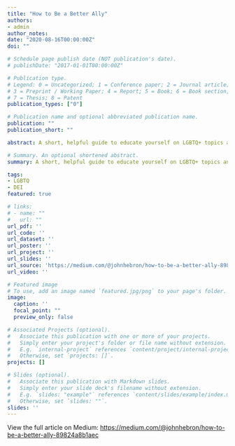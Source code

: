 ```yaml
---
title: "How to Be a Better Ally"
authors:
- admin
author_notes:
date: "2020-08-16T00:00:00Z"
doi: ""

# Schedule page publish date (NOT publication's date).
# publishDate: "2017-01-01T00:00:00Z"

# Publication type.
# Legend: 0 = Uncategorized; 1 = Conference paper; 2 = Journal article;
# 3 = Preprint / Working Paper; 4 = Report; 5 = Book; 6 = Book section;
# 7 = Thesis; 8 = Patent
publication_types: ["0"]

# Publication name and optional abbreviated publication name.
publication: ""
publication_short: ""

abstract: A short, helpful guide to educate yourself on LGBTQ+ topics and terminology, along with some extra advice to help you on your journey to being a better Ally!

# Summary. An optional shortened abstract.
summary: A short, helpful guide to educate yourself on LGBTQ+ topics and terminology, along with some extra advice to help you on your journey to being a better Ally!

tags:
- LGBTQ
- DEI
featured: true

# links:
# - name: ""
#   url: ""
url_pdf: ''
url_code: ''
url_dataset: ''
url_poster: ''
url_project: ''
url_slides: ''
url_source: 'https://medium.com/@johnhebron/how-to-be-a-better-ally-89824a8b1aec'
url_video: ''

# Featured image
# To use, add an image named `featured.jpg/png` to your page's folder. 
image:
  caption: ''
  focal_point: ""
  preview_only: false

# Associated Projects (optional).
#   Associate this publication with one or more of your projects.
#   Simply enter your project's folder or file name without extension.
#   E.g. `internal-project` references `content/project/internal-project/index.md`.
#   Otherwise, set `projects: []`.
projects: []

# Slides (optional).
#   Associate this publication with Markdown slides.
#   Simply enter your slide deck's filename without extension.
#   E.g. `slides: "example"` references `content/slides/example/index.md`.
#   Otherwise, set `slides: ""`.
slides: ''
---
```


View the full article on Medium: https://medium.com/@johnhebron/how-to-be-a-better-ally-89824a8b1aec
